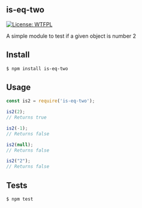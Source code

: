 ## is-eq-two
[![License: WTFPL](https://img.shields.io/badge/License-WTFPL-brightgreen.svg)](http://www.wtfpl.net/about/)

A simple module to test if a given object is number 2

## Install

```bash
$ npm install is-eq-two
```

## Usage

```js
const is2 = require('is-eq-two');

is2(2);
// Returns true

is2(-1);
// Returns false

is2(null);
// Returns false

is2("2");
// Returns false

```

## Tests

```bash
$ npm test
```
